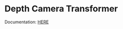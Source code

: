# Depth Camera Transformer

Documentation: [HERE](https://mrfade.github.io/depth-camera-transformer/docs/index.html)
